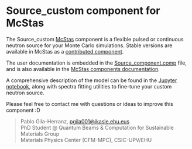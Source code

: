 # Source_custom component for McStas

The Source_custom [McStas](https://www.mcstas.org/) component is a flexible pulsed or continuous neutron source for your Monte Carlo simulations.
Stable versions are available in McStas as a [contributed component](https://www.mcstas.org/download/components/contrib/Source_custom.html).

The user documentation is embedded in the [Source_component.comp](Source_custom.comp) file,
and is also available in the [McStas components documentation](https://www.mcstas.org/download/components/).

A comprehensive description of the model can be found in the [Jupyter notebook](Source_custom_model.ipynb),
along with spectra fitting utilities to fine-tune your custom neutron source.

Please feel free to contact me with questions or ideas to improve this component :D

> Pablo Gila-Herranz, pgila001@ikasle.ehu.eus  
> PhD Student @ Quantum Beams & Computation for Sustainable Materials Group  
> Materials Physics Center (CFM-MPC), CSIC-UPV/EHU  

